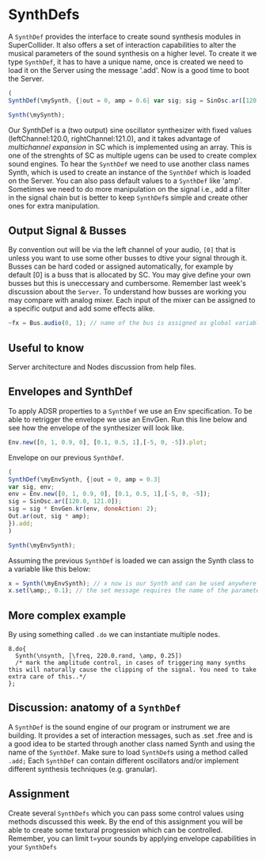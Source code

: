 # SynthDefs

A ``````SynthDef`````` provides the interface to create sound synthesis modules in SuperCollider. It also offers a set of interaction capabilities to alter the musical parameters of the sound synthesis on a higher level. To create it we type ```SynthDef```, it has to have a unique name, once is created we need to load it on the Server using the message '.add'. Now is a good time to boot the Server.

```js
(
SynthDef(\mySynth, {|out = 0, amp = 0.6| var sig; sig = SinOsc.ar([120.0, 121.0]); // a two output sine oscillator synth. sig = sig / 2; Out.ar(out, sig \* amp); }).add; )

Synth(\mySynth);
```

Our SynthDef is a (two output) sine oscillator synthesizer with fixed values (leftChannel:120.0, rightChannel:121.0), and it takes advantage of *multichannel expansion* in SC which is implemented using an array. This is one of the strenghts of SC as multiple ugens can be used to create complex sound engines. To hear the ```SynthDef``` we need to use another class names Synth, which is used to create an instance of the ```SynthDef``` which is loaded on the Server. You can also pass default values to a ```SynthDef``` like 'amp'. Sometimes we need to do more manipulation on the signal i.e., add a filter in the signal chain but is better to keep ```SynthDef```s simple and create other ones for extra manipulation.

## Output Signal & Busses
By convention out will be via the left channel of your audio, ```[0]``` that is unless you want to use some other busses to dtive your signal through it. 
Busses can be hard coded or assigned automatically, for example by default [0] is a buss that is allocated by SC. You may give define your own busses but this is uneccessary and cumbersome. Remember last week's discussion about the ```Server```. To understand how busses are working you may compare with analog mixer. Each input of the mixer can be assigned to a specific output and add some effects alike.

```js
~fx = Bus.audio(0, 1); // name of the bus is assigned as global variable inside your code.
```

## Useful to know
Server architecture and Nodes discussion from help files.

## Envelopes and SynthDef

To apply ADSR properties to a ```SynthDef``` we use an Env specification. To be able to retrigger the envelope we use an EnvGen. Run this line below and see how the envelope of the synthesizer will look like.

```js
Env.new([0, 1, 0.9, 0], [0.1, 0.5, 1],[-5, 0, -5]).plot;
```

Envelope on our previous ```SynthDef```.

```js
(
SynthDef(\myEnvSynth, {|out = 0, amp = 0.3| 
var sig, env; 
env = Env.new([0, 1, 0.9, 0], [0.1, 0.5, 1],[-5, 0, -5]); 
sig = SinOsc.ar([120.0, 121.0]); 
sig = sig * EnvGen.kr(env, doneAction: 2); 
Out.ar(out, sig * amp); 
}).add; 
)

Synth(\myEnvSynth);
```

Assuming the previous ```SynthDef``` is loaded we can assign the Synth class to a variable like this below:
```js
x = Synth(\myEnvSynth); // x now is our Synth and can be used anywhere in our program as it is a global variable. 
x.set(\amp;, 0.1); // the set message requires the name of the parameter and a value.
```

## More complex example
By using something called ```.do``` we can instantiate multiple nodes. 
```
8.do{
  Synth(\nsynth, [\freq, 220.0.rand, \amp, 0.25]) 
  /* mark the amplitude control, in cases of triggering many synths this will naturally cause the clipping of the signal. You need to take extra care of this..*/ 
};
```

## Discussion: anatomy of a ```SynthDef```

A ```SynthDef``` is the sound engine of our program or instrument we are building. It provides a set of interaction messages, such as .set .free and is a good idea to be started through another class named Synth and using the name of the ```SynthDef```. Make sure to load ```SynthDef```s using a method called ```.add;``` Each ```SynthDef``` can contain different oscillators and/or implement different synthesis techniques (e.g. granular).

## Assignment
Create several ```SynthDefs``` which you can pass some control values using methods discussed this week. By the end of this assignment you will be able to create some textural progression which can be controlled. Remember, you can limit t=your sounds by applying envelope capabilities in your ```SynthDefs```
